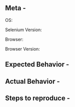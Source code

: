 ## Meta -
OS:  
<!-- Windows 10? OSX? -->
Selenium Version:  
<!-- 2.52.0, IDE, etc -->
Browser:  
<!-- Internet Explorer?  Firefox?

Since Firefox version 48, Mozilla requires all add-ons to be signed. Until
recently, Firefox support in Selenium was exclusively provided by an add-on.
As this add-on is not currently signed, this solution does not work with the
latest Firefox releases. As an alternative, Mozilla are working on a WebDriver
specification compliant implementation named GeckoDriver. Please note that the specification is not complete, and that Selenium itself does not comply with
the specification at this time. This means that features previously available
through Selenium will not be available using GeckoDriver.

Any issue logged here for Firefox 48 or later will be closed as a duplicate of
#2559. Our recommendation is to switch to GeckoDriver, or to continue testing
on Firefox 45 until GeckoDriver is a viable option for you. If you are
interested in helping us to sign the add-on to restore support for later
Firefox versions, please see the following comment for what's needed:
https://github.com/SeleniumHQ/selenium/issues/2942#issuecomment-259717567

If the issue is with Google Chrome consider logging an issue with chromedriver instead:
https://sites.google.com/a/chromium.org/chromedriver/help

If the issue is with Microsoft Edge consider logging an issue with Microsoft instead:
https://developer.microsoft.com/en-us/microsoft-edge/platform/issues/

If the issue is with Firefox GeckoDriver (aka Marionette) consider logging an issue with Mozilla:
https://bugzilla.mozilla.org/buglist.cgi?product=Testing&component=Marionette

If the issue is with Safari, only Safari 10+ is supported. Please log any Safari issue with Apple:
https://bugreport.apple.com/

If the issue is with PhantomJS consider logging an issue with Ghostdriver:
https://github.com/detro/ghostdriver

-->

Browser Version:  
<!-- e.g.: 49.0.2623.87 (64-bit) -->

## Expected Behavior -

## Actual Behavior -

## Steps to reproduce -
<!--
Please be sure to include an SSCCE (Short, Self Contained, Correct [compilable] example) http://sscce.org/
If you can't provide a link to the page, consider creating a reproducible page on https://jsfiddle.net/
-->
